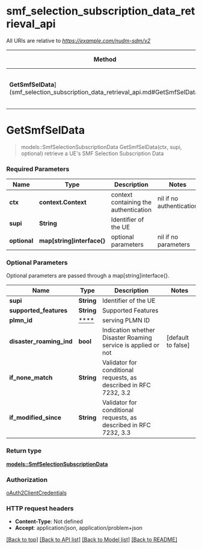 # smf_selection_subscription_data_retrieval_api

All URIs are relative to *https://example.com/nudm-sdm/v2*

Method | HTTP request | Description
------------- | ------------- | -------------
**GetSmfSelData**](smf_selection_subscription_data_retrieval_api.md#GetSmfSelData) | **GET** /{supi}/smf-select-data | retrieve a UE's SMF Selection Subscription Data


# **GetSmfSelData**
> models::SmfSelectionSubscriptionData GetSmfSelData(ctx, supi, optional)
retrieve a UE's SMF Selection Subscription Data

### Required Parameters

Name | Type | Description  | Notes
------------- | ------------- | ------------- | -------------
 **ctx** | **context.Context** | context containing the authentication | nil if no authentication
  **supi** | **String**| Identifier of the UE | 
 **optional** | **map[string]interface{}** | optional parameters | nil if no parameters

### Optional Parameters
Optional parameters are passed through a map[string]interface{}.

Name | Type | Description  | Notes
------------- | ------------- | ------------- | -------------
 **supi** | **String**| Identifier of the UE | 
 **supported_features** | **String**| Supported Features | 
 **plmn_id** | [****](.md)| serving PLMN ID | 
 **disaster_roaming_ind** | **bool**| Indication whether Disaster Roaming service is applied or not | [default to false]
 **if_none_match** | **String**| Validator for conditional requests, as described in RFC 7232, 3.2 | 
 **if_modified_since** | **String**| Validator for conditional requests, as described in RFC 7232, 3.3 | 

### Return type

[**models::SmfSelectionSubscriptionData**](SmfSelectionSubscriptionData.md)

### Authorization

[oAuth2ClientCredentials](../README.md#oAuth2ClientCredentials)

### HTTP request headers

 - **Content-Type**: Not defined
 - **Accept**: application/json, application/problem+json

[[Back to top]](#) [[Back to API list]](../README.md#documentation-for-api-endpoints) [[Back to Model list]](../README.md#documentation-for-models) [[Back to README]](../README.md)

